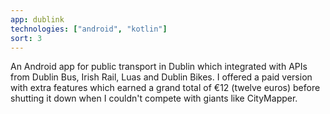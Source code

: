 ```yaml
---
app: dublink
technologies: ["android", "kotlin"]
sort: 3
---
```


An Android app for public transport in Dublin which integrated with APIs from Dublin Bus, Irish Rail, Luas and Dublin Bikes. I offered a paid version with extra features which earned a grand total of €12 (twelve euros) before shutting it down when I couldn't compete with giants like CityMapper.
